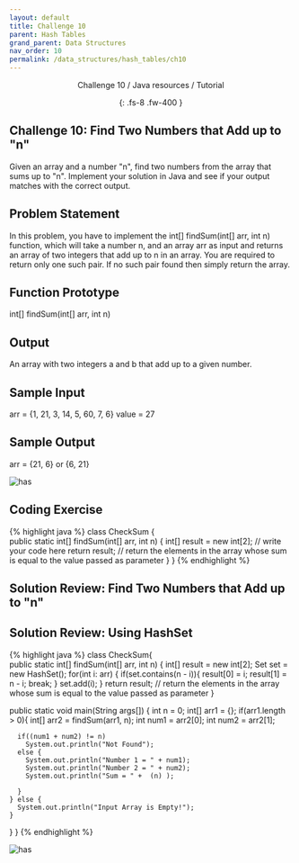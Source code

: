 ```yaml
---
layout: default
title: Challenge 10
parent: Hash Tables
grand_parent: Data Structures
nav_order: 10
permalink: /data_structures/hash_tables/ch10
---
```

<div align="center" markdown="1">
Challenge 10 / Java resources / Tutorial

{: .fs-8 .fw-400 }
</div>

## Challenge 10: Find Two Numbers that Add up to "n"

Given an array and a number "n", find two numbers from the array that sums up to "n". Implement your solution in Java and see if your output matches with the correct output.

## Problem Statement 
In this problem, you have to implement the int[] findSum(int[] arr, int n) function, which will take a number n, and an array arr as input and returns an array of two integers that add up to n in an array. You are required to return only one such pair. If no such pair found then simply return the array.

## Function Prototype
int[] findSum(int[] arr, int n)

## Output 
An array with two integers a and b that add up to a given number.

## Sample Input 
arr = {1, 21, 3, 14, 5, 60, 7, 6}
value = 27

## Sample Output 
arr = {21, 6} or {6, 21}

![has](https://raw.githubusercontent.com/JavaLvivDev/prog-resources/master/resources/has/has45.png)

## Coding Exercise

{% highlight java %}
class CheckSum
{   
  public static int[] findSum(int[] arr, int n) 
  {
    int[] result = new int[2];
    // write your code here
    return result;   // return the elements in the array whose sum is equal to the value passed as parameter 
  }
}
{% endhighlight %}

## Solution Review: Find Two Numbers that Add up to "n"

## Solution Review: Using HashSet

{% highlight java %}
class CheckSum{   
  public static int[] findSum(int[] arr, int n) 
  {
    int[] result = new int[2];
    Set<Integer> set = new HashSet<Integer>();
    for(int i: arr) 
    {
      if(set.contains(n - i)){
          result[0] = i;
          result[1] = n - i;
          break;
      }
      set.add(i);
    }
    return result;   // return the elements in the array whose sum is equal to the value passed as parameter 
  }

  public static void main(String args[]) 
  {
    int n = 0;
    int[] arr1 = {};
    if(arr1.length > 0){
      int[] arr2 = findSum(arr1, n);
      int num1 = arr2[0];
      int num2 = arr2[1];

      if((num1 + num2) != n)
        System.out.println("Not Found");
      else {
        System.out.println("Number 1 = " + num1);
        System.out.println("Number 2 = " + num2);
        System.out.println("Sum = " +  (n) );

      }
    } else {
      System.out.println("Input Array is Empty!");
    }
  }
}
{% endhighlight %}

![has](https://raw.githubusercontent.com/JavaLvivDev/prog-resources/master/resources/has/has46.png)